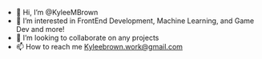 - 👋 Hi, I’m @KyleeMBrown
- 👀 I’m interested in FrontEnd Development, Machine Learning, and Game Dev and more!
- 💞️ I’m looking to collaborate on any projects
- 📫 How to reach me Kyleebrown.work@gmail.com

<!---
KyleeMBrown/KyleeMBrown is a ✨ special ✨ repository because its `README.md` (this file) appears on your GitHub profile.
You can click the Preview link to take a look at your changes.
--->

